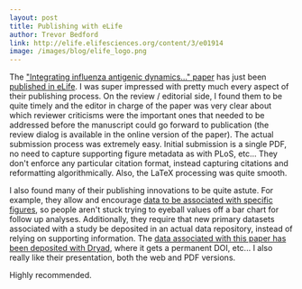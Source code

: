 ```yaml
---
layout: post
title: Publishing with eLife
author: Trevor Bedford
link: http://elife.elifesciences.org/content/3/e01914
image: /images/blog/elife_logo.png
---
```


The ["Integrating influenza antigenic dynamics..." paper](/papers/bedford-flux/) has just been [published in eLife](http://elife.elifesciences.org/content/3/e01914).  I was super impressed with pretty much every aspect of their publishing process.  On the review / editorial side, I found them to be quite timely and the editor in charge of the paper was very clear about which reviewer criticisms were the important ones that needed to be addressed before the manuscript could go forward to publication (the review dialog is available in the online version of the paper).  The actual submission process was extremely easy.  Initial submission is a single PDF, no need to capture supporting figure metadata as with PLoS, etc...  They don't enforce any particular citation format, instead capturing citations and reformatting algorithmically.  Also, the LaTeX processing was quite smooth.

I also found many of their publishing innovations to be quite astute.  For example, they allow and encourage [data to be associated with specific figures](http://elife.elifesciences.org/content/3/e01914/F2/DC1), so people aren't stuck trying to eyeball values off a bar chart for follow up analyses.  Additionally, they require that new primary datasets associated with a study be deposited in an actual data repository, instead of relying on supporting information.  The [data associated with this paper has been deposited with Dryad](http://dx.doi.org/10.5061/dryad.rc515), where it gets a permanent DOI, etc...  I also really like their presentation, both the web and PDF versions.

Highly recommended.
